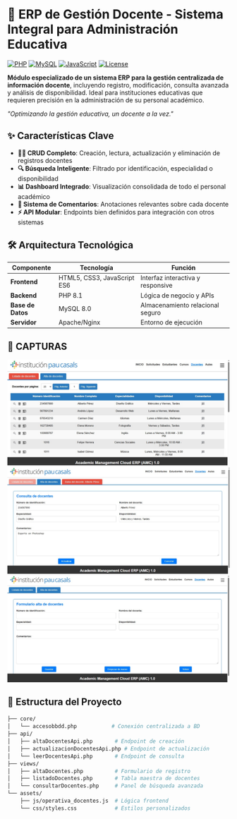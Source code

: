 # 🏫 ERP de Gestión Docente - Sistema Integral para Administración Educativa

[![PHP](https://img.shields.io/badge/PHP-8.1-777BB4?logo=php)](https://www.php.net/)
[![MySQL](https://img.shields.io/badge/MySQL-8.0-4479A1?logo=mysql)](https://www.mysql.com/)
[![JavaScript](https://img.shields.io/badge/JavaScript-ES6-F7DF1E?logo=javascript)](https://developer.mozilla.org/es/docs/Web/JavaScript)
[![License](https://img.shields.io/badge/License-MIT-green)](https://opensource.org/licenses/MIT)

**Módulo especializado de un sistema ERP para la gestión centralizada de información docente**, incluyendo registro, modificación, consulta avanzada y análisis de disponibilidad. Ideal para instituciones educativas que requieren precisión en la administración de su personal académico.

*"Optimizando la gestión educativa, un docente a la vez."*

## ✨ Características Clave
- **👨‍🏫 CRUD Completo**: Creación, lectura, actualización y eliminación de registros docentes
- **🔍 Búsqueda Inteligente**: Filtrado por identificación, especialidad o disponibilidad
- **📊 Dashboard Integrado**: Visualización consolidada de todo el personal académico
- **📝 Sistema de Comentarios**: Anotaciones relevantes sobre cada docente
- **⚡ API Modular**: Endpoints bien definidos para integración con otros sistemas

## 🛠️ Arquitectura Tecnológica
| Componente       | Tecnología                  | Función                              |
|------------------|----------------------------|--------------------------------------|
| **Frontend**     | HTML5, CSS3, JavaScript ES6 | Interfaz interactiva y responsive    |
| **Backend**      | PHP 8.1                    | Lógica de negocio y APIs             |
| **Base de Datos**| MySQL 8.0                  | Almacenamiento relacional seguro     |
| **Servidor**     | Apache/Nginx               | Entorno de ejecución                 |

## 📸 CAPTURAS

![Index Docentes](capturas/docentesIndex.jpg)  
![Consultar Docentes](capturas/consultarDocentes.jpg)  
![Alta Docentes](capturas/altaDocentes.jpg)

## 📂 Estructura del Proyecto
```bash
├── core/
│   └── accesobbdd.php           # Conexión centralizada a BD
├── api/
│   ├── altaDocentesApi.php       # Endpoint de creación
│   ├── actualizacionDocentesApi.php # Endpoint de actualización
│   └── leerDocentesApi.php       # Endpoint de consulta
├── views/
│   ├── altaDocentes.php          # Formulario de registro
│   ├── listadoDocentes.php       # Tabla maestra de docentes
│   └── consultarDocentes.php     # Panel de búsqueda avanzada
└── assets/
    ├── js/operativa_docentes.js  # Lógica frontend
    └── css/styles.css            # Estilos personalizados
